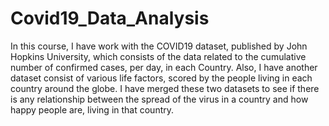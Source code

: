 # Covid19_Data_Analysis
In this course, I have work with the COVID19 dataset, published by John Hopkins University, which consists of the data related to the cumulative number of confirmed cases, per day, in each Country. Also, I have another dataset consist of various life factors, scored by the people living in each country around the globe. I have merged these two datasets to see if there is any relationship between the spread of the virus in a country and how happy people are, living in that country.
